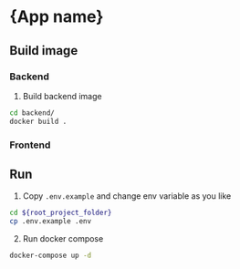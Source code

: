 # {App name}

## Build image
### Backend
1. Build backend image
```bash
cd backend/
docker build .
```

### Frontend

## Run
1. Copy `.env.example` and change env variable as you like
```bash
cd ${root_project_folder}
cp .env.example .env
```
2. Run docker compose
```bash
docker-compose up -d
```